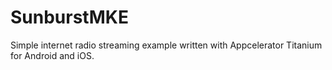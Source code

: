 SunburstMKE
===========

Simple internet radio streaming example written with Appcelerator Titanium for Android and iOS.
